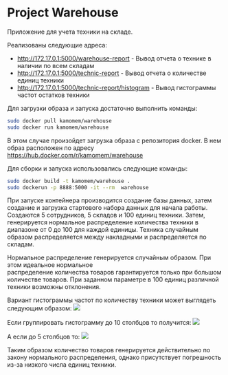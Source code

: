 # Project Warehouse

Приложение для учета техники на складе.

Реализованы следующие адреса: 
* http://172.17.0.1:5000/warehouse-report - Вывод отчета о технике в наличии по всем складам
* http://172.17.0.1:5000/technic-report - Вывод отчета о количестве единиц техники 
* http://172.17.0.1:5000/technic-report/histogram - Вывод гистограммы частот остатков техники

Для загрузки образа и запуска достаточно выполнить команды: 
```bash
sudo docker pull kamomem/warehouse
sudo docker run kamomem/warehouse
```
В этом случае произойдет загрузка образа с репозитория docker.
В нем образ расположен по адресу https://hub.docker.com/r/kamomem/warehouse

Для сборки и запуска использовались следующие команды:
```bash
sudo docker build -t kamomem/warehouse .
sudo dockerun -p 8888:5000 -it --rm  warehouse
```

При запуске контейнера производится создание базы данных, затем создание и загрузка стартового набора данных
для начала работы. Создаются 5 сотрудников, 5 складов и 100 единиц техники.
Затем, генерируется нормальное распределение количества техники в диапазоне от 0 до 100 для каждой единицы.
Техника случайным образом распределяется между накладными и распределяется по складам. 

Нормальное распределение генерируется случайным образом. При этом идеальное нормальное  
распределение количества товаров гарантируется только при большом количестве товаров. 
При заданном параметре в 100 единиц различной техники возможны отклонения.   

Вариант гистограммы частот по количеству техники может выглядеть следующим образом:
![](/home/sir/Python_projects/warehouse/warehouse/static/1.jpg)

Если группировать гистограмму до 10 столбцов то получится:
![](/home/sir/Python_projects/warehouse/warehouse/static/3.jpg)

А если  до 5 столбцов то:
![](/home/sir/Python_projects/warehouse/warehouse/static/2.jpg)

Таким образом количество товаров генерируется действительно по закону
нормального распределения, однако присутствует погрешность из-за низкого числа единиц техники.

